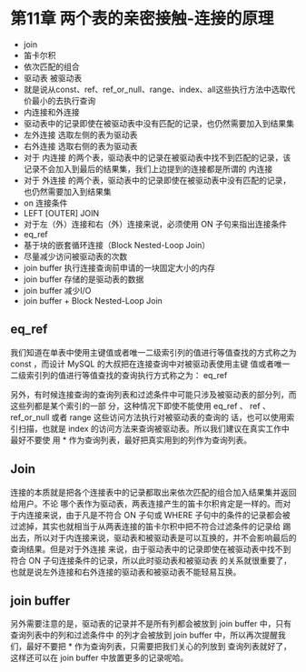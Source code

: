 # 第11章 两个表的亲密接触-连接的原理

- join
- 笛卡尔积
- 依次匹配的组合
- 驱动表 被驱动表
- 就是说从const、ref、ref_or_null、range、index、all这些执行方法中选取代价最小的去执行查询
- 内连接和外连接
- 驱动表中的记录即使在被驱动表中没有匹配的记录，也仍然需要加入到结果集
- 左外连接 选取左侧的表为驱动表
- 右外连接 选取右侧的表为驱动表
- 对于 内连接 的两个表，驱动表中的记录在被驱动表中找不到匹配的记录，该记录不会加入到最后的结果集，我们上边提到的连接都是所谓的 内连接
- 对于 外连接 的两个表，驱动表中的记录即使在被驱动表中没有匹配的记录，也仍然需要加入到结果集
- on 连接条件
-  LEFT [OUTER] JOIN
- 对于左（外）连接和右（外）连接来说，必须使用 ON 子句来指出连接条件
- eq_ref
- 基于块的嵌套循环连接（Block Nested-Loop Join）
- 尽量减少访问被驱动表的次数
- join buffer 执行连接查询前申请的一块固定大小的内存
- join buffer 存储的是驱动表的数据
- join buffer 减少I/O
- join buffer + Block Nested-Loop Join  

## eq_ref

我们知道在单表中使用主键值或者唯一二级索引列的值进行等值查找的方式称之为 const ，而设计 MySQL 的大叔把在连接查询中对被驱动表使用主键
值或者唯一二级索引列的值进行等值查找的查询执行方式称之为： eq_ref

另外，有时候连接查询的查询列表和过滤条件中可能只涉及被驱动表的部分列，而这些列都是某个索引的一部
分，这种情况下即使不能使用 eq_ref 、 ref 、 ref_or_null 或者 range 这些访问方法执行对被驱动表的查询的
话，也可以使用索引扫描，也就是 index 的访问方法来查询被驱动表。所以我们建议在真实工作中最好不要使
用 * 作为查询列表，最好把真实用到的列作为查询列表。

## Join

连接的本质就是把各个连接表中的记录都取出来依次匹配的组合加入结果集并返回给用户。不论
哪个表作为驱动表，两表连接产生的笛卡尔积肯定是一样的。而对于内连接来说，由于凡是不符合 ON 子句或
WHERE 子句中的条件的记录都会被过滤掉，其实也就相当于从两表连接的笛卡尔积中把不符合过滤条件的记录给
踢出去，所以对于内连接来说，驱动表和被驱动表是可以互换的，并不会影响最后的查询结果。但是对于外连接
来说，由于驱动表中的记录即使在被驱动表中找不到符合 ON 子句连接条件的记录，所以此时驱动表和被驱动表
的关系就很重要了，也就是说左外连接和右外连接的驱动表和被驱动表不能轻易互换。

## join buffer

另外需要注意的是，驱动表的记录并不是所有列都会被放到 join buffer 中，只有查询列表中的列和过滤条件中
的列才会被放到 join buffer 中，所以再次提醒我们，最好不要把 * 作为查询列表，只需要把我们关心的列放到
查询列表就好了，这样还可以在 join buffer 中放置更多的记录呢哈。